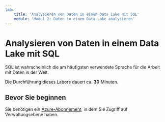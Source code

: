 ```yaml
---
lab:
    title: 'Analysieren von Daten in einem Data Lake mit SQL'
    module: 'Modul 2: Daten in einem Data Lake analysieren'
---
```


# Analysieren von Daten in einem Data Lake mit SQL

SQL ist wahrscheinlich die am häufigsten verwendete Sprache für die Arbeit mit Daten in der Welt.

Die Durchführung dieses Labors dauert ca. **30** Minuten.

## Bevor Sie beginnen

Sie benötigen ein [Azure-Abonnement](https://azure.microsoft.com/free), in dem Sie Zugriff auf Verwaltungsebene haben.

